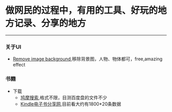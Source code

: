 # 做网民的过程中，有用的工具、好玩的地方记录、分享的地方
***
### 关于UI
* [Remove image background](https://www.remove.bg/),移除背景图，人物、物体都可，free,amazing effect

### 书籍
* 下载
    * [鸠摩搜索](https://www.jiumodiary.com/),格式不限，目测百度盘的文件不少
    * [Kindle电子书分享网](https://kindle.51nazhun.pub),目前看大约有1800*20条数据
